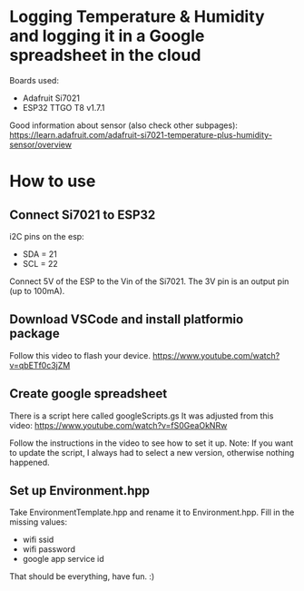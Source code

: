 Logging Temperature & Humidity and logging it in a Google spreadsheet in the cloud
==================================================================================

Boards used:
* Adafruit Si7021
* ESP32 TTGO T8 v1.7.1

Good information about sensor (also check other subpages):
https://learn.adafruit.com/adafruit-si7021-temperature-plus-humidity-sensor/overview

How to use
==========

Connect Si7021 to ESP32
-----------------------

i2C pins on the esp:
* SDA = 21
* SCL = 22

Connect 5V of the ESP to the Vin of the Si7021.
The 3V pin is an output pin (up to 100mA).

Download VSCode and install platformio package
----------------------------------------------

Follow this video to flash your device.
https://www.youtube.com/watch?v=qbETf0c3jZM

Create google spreadsheet
---------------------------

There is a script here called googleScripts.gs
It was adjusted from this video:
https://www.youtube.com/watch?v=fS0GeaOkNRw

Follow the instructions in the video to see how to set it up.
Note: If you want to update the script, I always had to select a new version, otherwise nothing happened.

Set up Environment.hpp
----------------------

Take EnvironmentTemplate.hpp and rename it to Environment.hpp.
Fill in the missing values:
- wifi ssid
- wifi password
- google app service id

That should be everything, have fun. :)